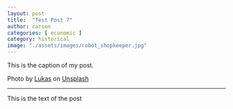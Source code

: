 ```yaml
---
layout: post
title:  "Test Post 7"
author: carson
categories: [ economic ]
category: historical
image: "./assets/images/robot_shopkeeper.jpg"
---
```


This is the caption of my post.

Photo by [Lukas](https://unsplash.com/@hauntedeyes?utm_source=unsplash&utm_medium=referral&utm_content=creditCopyText) on [Unsplash](https://unsplash.com/s/photos/machine-learning?utm_source=unsplash&utm_medium=referral&utm_content=creditCopyText)

---

This is the text of the post
